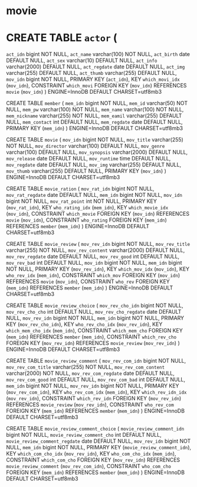 # movie

# CREATE TABLE `actor` (
  `act_idn` bigint NOT NULL,
  `act_name` varchar(100) NOT NULL,
  `act_birth` date DEFAULT NULL,
  `act_sex` varchar(10) DEFAULT NULL,
  `act_info` varchar(2000) DEFAULT NULL,
  `act_regdate` date DEFAULT NULL,
  `act_img` varchar(255) DEFAULT NULL,
  `act_thumb` varchar(255) DEFAULT NULL,
  `mov_idn` bigint NOT NULL,
  PRIMARY KEY (`act_idn`),
  KEY `which_movi_idx` (`mov_idn`),
  CONSTRAINT `which_movi` FOREIGN KEY (`mov_idn`) REFERENCES `movie` (`mov_idn`)
) ENGINE=InnoDB DEFAULT CHARSET=utf8mb3

CREATE TABLE `member` (
  `mem_idn` bigint NOT NULL,
  `mem_id` varchar(50) NOT NULL,
  `mem_pw` varchar(100) NOT NULL,
  `mem_name` varchar(100) NOT NULL,
  `mem_nickname` varchar(255) NOT NULL,
  `mem_eamil` varchar(255) DEFAULT NULL,
  `mem_contact` int DEFAULT NULL,
  `mem_regdate` date DEFAULT NULL,
  PRIMARY KEY (`mem_idn`)
) ENGINE=InnoDB DEFAULT CHARSET=utf8mb3

CREATE TABLE `movie` (
  `mov_idn` bigint NOT NULL,
  `mov_title` varchar(255) NOT NULL,
  `mov_director` varchar(100) DEFAULT NULL,
  `mov_genre` varchar(100) DEFAULT NULL,
  `mov_synopsis` varchar(2000) DEFAULT NULL,
  `mov_release` date DEFAULT NULL,
  `mov_runtime` time DEFAULT NULL,
  `mov_regdate` date DEFAULT NULL,
  `mov_img` varchar(255) DEFAULT NULL,
  `mov_thumb` varchar(255) DEFAULT NULL,
  PRIMARY KEY (`mov_idn`)
) ENGINE=InnoDB DEFAULT CHARSET=utf8mb3

CREATE TABLE `movie_ration` (
  `mov_rat_idn` bigint NOT NULL,
  `mov_rat_regdate` date DEFAULT NULL,
  `mem_idn` bigint NOT NULL,
  `mov_idn` bigint NOT NULL,
  `mov_rat_point` int NOT NULL,
  PRIMARY KEY (`mov_rat_idn`),
  KEY `who_rating_idx` (`mem_idn`),
  KEY `which_movie_idx` (`mov_idn`),
  CONSTRAINT `which_movie` FOREIGN KEY (`mov_idn`) REFERENCES `movie` (`mov_idn`),
  CONSTRAINT `who_rating` FOREIGN KEY (`mem_idn`) REFERENCES `member` (`mem_idn`)
) ENGINE=InnoDB DEFAULT CHARSET=utf8mb3

CREATE TABLE `movie_review` (
  `mov_rev_idn` bigint NOT NULL,
  `mov_rev_title` varchar(255) NOT NULL,
  `mov_rev_content` varchar(2000) DEFAULT NULL,
  `mov_rev_regdate` date DEFAULT NULL,
  `mov_rev_good` int DEFAULT NULL,
  `mov_rev_bad` int DEFAULT NULL,
  `mov_idn` bigint NOT NULL,
  `mem_idn` bigint NOT NULL,
  PRIMARY KEY (`mov_rev_idn`),
  KEY `which_mov_idx` (`mov_idn`),
  KEY `who_rev_idx` (`mem_idn`),
  CONSTRAINT `which_mov` FOREIGN KEY (`mov_idn`) REFERENCES `movie` (`mov_idn`),
  CONSTRAINT `who_rev` FOREIGN KEY (`mem_idn`) REFERENCES `member` (`mem_idn`)
) ENGINE=InnoDB DEFAULT CHARSET=utf8mb3

CREATE TABLE `movie_review_choice` (
  `mov_rev_cho_idn` bigint NOT NULL,
  `mov_rev_cho_cho` int DEFAULT NULL,
  `mov_rev_cho_regdate` date DEFAULT NULL,
  `mov_rev_idn` bigint NOT NULL,
  `mem_idn` bigint NOT NULL,
  PRIMARY KEY (`mov_rev_cho_idn`),
  KEY `who_rev_cho_idx` (`mov_rev_idn`),
  KEY `which_mem_cho_idx` (`mem_idn`),
  CONSTRAINT `which_mem_cho` FOREIGN KEY (`mem_idn`) REFERENCES `member` (`mem_idn`),
  CONSTRAINT `which_rev_cho` FOREIGN KEY (`mov_rev_idn`) REFERENCES `movie_review` (`mov_rev_idn`)
) ENGINE=InnoDB DEFAULT CHARSET=utf8mb3

CREATE TABLE `movie_review_comment` (
  `mov_rev_com_idn` bigint NOT NULL,
  `mov_rev_com_title` varchar(255) NOT NULL,
  `mov_rev_com_content` varchar(2000) NOT NULL,
  `mov_rev_com_regdate` date DEFAULT NULL,
  `mov_rev_com_good` int DEFAULT NULL,
  `mov_rev_com_bad` int DEFAULT NULL,
  `mem_idn` bigint NOT NULL,
  `mov_rev_idn` bigint NOT NULL,
  PRIMARY KEY (`mov_rev_com_idn`),
  KEY `who_rev_com_idx` (`mem_idn`),
  KEY `which_rev_idn_idx` (`mov_rev_idn`),
  CONSTRAINT `which_rev_idn` FOREIGN KEY (`mov_rev_idn`) REFERENCES `movie_review` (`mov_rev_idn`),
  CONSTRAINT `who_rev_com` FOREIGN KEY (`mem_idn`) REFERENCES `member` (`mem_idn`)
) ENGINE=InnoDB DEFAULT CHARSET=utf8mb3

CREATE TABLE `movie_review_comment_choice` (
  `movie_review_comment_idn` bigint NOT NULL,
  `movie_review_comment_cho` int DEFAULT NULL,
  `movie_review_comment_regdate` date DEFAULT NULL,
  `mov_rev_idn` bigint NOT NULL,
  `mem_idn` bigint NOT NULL,
  PRIMARY KEY (`movie_review_comment_idn`),
  KEY `which_com_cho_idx` (`mov_rev_idn`),
  KEY `who_com_cho_idx` (`mem_idn`),
  CONSTRAINT `which_com_cho` FOREIGN KEY (`mov_rev_idn`) REFERENCES `movie_review_comment` (`mov_rev_com_idn`),
  CONSTRAINT `who_com_cho` FOREIGN KEY (`mem_idn`) REFERENCES `member` (`mem_idn`)
) ENGINE=InnoDB DEFAULT CHARSET=utf8mb3
